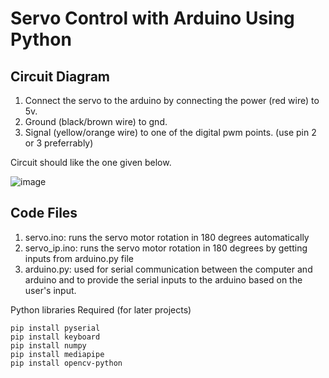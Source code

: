 # Servo Control with Arduino Using Python

## Circuit Diagram
1. Connect the servo to the arduino by connecting the power (red wire) to 5v.
2. Ground (black/brown wire) to gnd. 
3. Signal (yellow/orange wire) to one of the digital pwm points. (use pin 2 or 3 preferrably)

Circuit should like the one given below.

![image](https://www.makerguides.com/wp-content/uploads/2020/08/servo-motor-with-arduino-uno-wiring-diagram-schematic-circuit-tutorial-featured-image.png)

## Code Files
1. servo.ino: runs the servo motor rotation in 180 degrees automatically
2. servo_ip.ino: runs the servo motor rotation in 180 degrees by getting inputs from arduino.py file
3. arduino.py: used for serial communication between the computer and arduino and to provide the serial inputs to the arduino based on the user's input.

Python libraries Required (for later projects)

```
pip install pyserial
pip install keyboard
pip install numpy
pip install mediapipe
pip install opencv-python
```
